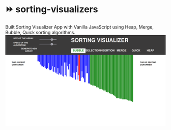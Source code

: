 # :fast_forward: sorting-visualizers

Built Sorting Visualizer App with Vanilla JavaScript using Heap, Merge, Bubble, Quick sorting algorithms.
![](readme/sorting-visualizer.png)
